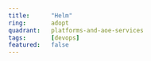 ```yaml
---
title:      "Helm"
ring:       adopt
quadrant:   platforms-and-aoe-services
tags:       [devops]
featured:   false
---
```

